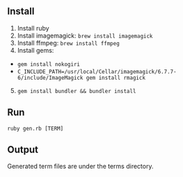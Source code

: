## Install

1. Install ruby
2. Install imagemagick: `brew install imagemagick`
3. Install ffmpeg: `brew install ffmpeg`
4. Install gems:
 * `gem install nokogiri`
 * `C_INCLUDE_PATH=/usr/local/Cellar/imagemagick/6.7.7-6/include/ImageMagick gem install rmagick`
5. `gem install bundler && bundler install`

## Run

`ruby gen.rb [TERM]`

## Output

Generated term files are under the terms directory.


